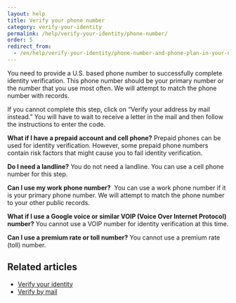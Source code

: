 ```yaml
---
layout: help
title: Verify your phone number
category: verify-your-identity
permalink: /help/verify-your-identity/phone-number/
order: 5
redirect_from:
  - /en/help/verify-your-identity/phone-number-and-phone-plan-in-your-name/
---
```

You need to provide a U.S. based phone number to successfully complete identity verification. This phone number should be your primary number or the number that you use most often. We will attempt to match the phone number with records. 

If you cannot complete this step, click on “Verify your address by mail instead.” You will have to wait to receive a letter in the mail and then follow the instructions to enter the code. 

**What if I have a prepaid account and cell phone?**
Prepaid phones can be used for identity verification. However, some prepaid phone numbers contain risk factors that might cause you to fail identity verification.

**Do I need a landline?**
You do not need a landline. You can use a cell phone number for this step. 

**Can I use my work phone number?** 
You can use a work phone number if it is your primary phone number. We will attempt to match the phone number to your other public records. 

**What if I use a Google voice or similar VOIP (Voice Over Internet Protocol) number?**
You cannot use a VOIP number for identity verification at this time.

**Can I use a premium rate or toll number?**
You cannot use a premium rate (toll) number.



## Related articles

* [Verify your identity](/help/verify-your-identity/how-to-verify-your-identity/)
* [Verify by mail](/help/verify-your-identity/verify-your-address-by-mail/)